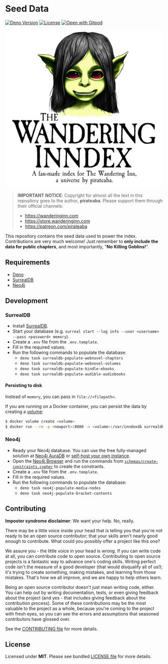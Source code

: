 # Seed Data

[![Deno Version](https://img.shields.io/badge/deno-v1.28.1-black)](https://deno.land/)
[![License](https://img.shields.io/badge/license-MIT-blue)](./LICENSE.md)
[![Open with Gitpod](https://img.shields.io/badge/Open%20with-Gitpod-908a85?logo=gitpod)](https://gitpod.io/#https://github.com/wandering-inndex/seed-data)

![The Wandering Inndex Logo](./static/banner.png)

> **IMPORTANT NOTICE**: Copyright for almost all the text in this repository goes to the author, **pirateaba**. Please support them through their official channels:
>
> - https://wanderinginn.com
> - https://store.wanderinginn.com
> - https://patreon.com/pirateaba

This repository contains the seed data used to power the index. Contributions are very much welcome! Just remember to **only include the data for public chapters**, and most importantly, "**No Killing Goblins!**".

## Requirements

- [Deno](https://deno.land/)
- [SurrealDB](https://surrealdb.com/)
- [Neo4j](https://neo4j.com/)

## Development

### SurrealDB

- Install [SurrealDB](https://surrealdb.com/).
- Start your database (e.g. `surreal start --log info --user <username> --pass <password> memory`).
- Create a `.env` file from the `.env.template`.
- Fill in the required values.
- Run the following commands to populate the database:
  - `deno task surrealdb-populate-webnovel-chapters`
  - `deno task surrealdb-populate-webnovel-volumes`
  - `deno task surrealdb-populate-kindle-ebooks`
  - `deno task surrealdb-populate-audible-audiobooks`

#### Persisting to disk

Instead of `memory`, you can pass in `file://<filepath>`.

If you are running on a Docker container, you can persist the data by creating a [volume](https://docs.docker.com/storage/volumes/):

```bash
$ docker volume create <volume>
$ docker run --rm -p <newport>:8000 -v <volume>:/var/inndexdb surrealdb/surrealdb:latest start --log info --user <username> --pass <password> file://var/inndexdb
```

### Neo4j

- Ready your Neo4j database. You can use the free fully-managed solution at [Neo4j AuraDB](https://neo4j.com/cloud/platform/aura-graph-database/) or [self-host your own instance](https://neo4j.com/download-center/#community).
- Open the [Neo4j Browser](https://neo4j.com/developer/neo4j-browser/) and run the commands from [`schemas/create-constraints.cypher`](./schemas/create-constraints.cypher) to create the constrants.
- Create a `.env` file from the `.env.template`.
- Fill in the required values.
- Run the following commands to populate the database:
  - `deno task neo4j-populate-media-nodes`
  - `deno task neo4j-populate-bracket-contents`

## Contributing

**Imposter syndrome disclaimer**: We want your help. No, really.

There may be a little voice inside your head that is telling you that you're not ready to be an open source contributor; that your skills aren't nearly good enough to contribute. What could you possibly offer a project like this one?

We assure you - the little voice in your head is wrong. If you can write code at all, you can contribute code to open source. Contributing to open source projects is a fantastic way to advance one's coding skills. Writing perfect code isn't the measure of a good developer (that would disqualify all of us!); it's trying to create something, making mistakes, and learning from those mistakes. That's how we all improve, and we are happy to help others learn.

Being an open source contributor doesn't just mean writing code, either. You can help out by writing documentation, tests, or even giving feedback about the project (and yes - that includes giving feedback about the contribution process). Some of these contributions may be the most valuable to the project as a whole, because you're coming to the project with fresh eyes, so you can see the errors and assumptions that seasoned contributors have glossed over.

See the [CONTRIBUTING file](./CONTRIBUTING.md) for more details.

## License

Licensed under **MIT**. Please see bundled [LICENSE file](./LICENSE.md) for more details.
